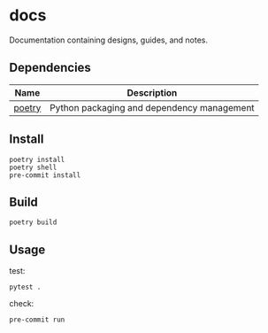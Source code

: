 # docs

Documentation containing designs, guides, and notes.

## Dependencies

| Name                                       | Description                                |
|--------------------------------------------|--------------------------------------------|
| [poetry](https://github.com/python-poetry) | Python packaging and dependency management |

## Install

```shell
poetry install
poetry shell
pre-commit install
```

## Build

```shell
poetry build
```

## Usage

[//]: # (todo: doc build command)

test:
```shell
pytest .
```

check:
```shell
pre-commit run
```

